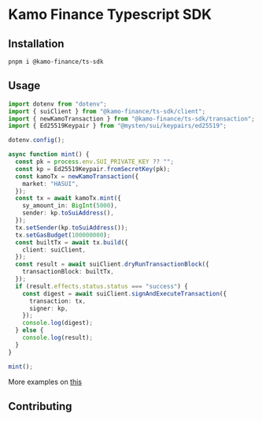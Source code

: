 # Kamo Finance Typescript SDK

## Installation

```
pnpm i @kamo-finance/ts-sdk
```

## Usage

```typescript
import dotenv from "dotenv";
import { suiClient } from "@kamo-finance/ts-sdk/client";
import { newKamoTransaction } from "@kamo-finance/ts-sdk/transaction";
import { Ed25519Keypair } from "@mysten/sui/keypairs/ed25519";

dotenv.config();

async function mint() {
  const pk = process.env.SUI_PRIVATE_KEY ?? "";
  const kp = Ed25519Keypair.fromSecretKey(pk);
  const kamoTx = newKamoTransaction({
    market: "HASUI",
  });
  const tx = await kamoTx.mint({
    sy_amount_in: BigInt(5000),
    sender: kp.toSuiAddress(),
  });
  tx.setSender(kp.toSuiAddress());
  tx.setGasBudget(100000000);
  const builtTx = await tx.build({
    client: suiClient,
  });
  const result = await suiClient.dryRunTransactionBlock({
    transactionBlock: builtTx,
  });
  if (result.effects.status.status === "success") {
    const digest = await suiClient.signAndExecuteTransaction({
      transaction: tx,
      signer: kp,
    });
    console.log(digest);
  } else {
    console.log(result);
  }
}

mint();
```

More examples on [this](https://github.com/kamo-finance/ts-sdk/blob/main/src/local.ts)

## Contributing